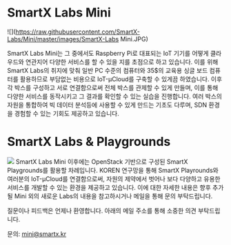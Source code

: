 # SmartX Labs Mini
![](https://raw.githubusercontent.com/SmartX-Labs/Mini/master/images/SmartX-Labs Mini.JPG)

SmartX Labs Mini는 그 중에서도 Raspberry Pi로 대표되는 IoT 기기를 어떻게 클라우드와 연관지어 다양한 서비스를 할 수 있을 지를 초점으로 하고 있습니다. 이를 위해 SmartX Labs의 취지에 맞춰 일반 PC 수준의 컴퓨터와 35$의 교육용 싱글 보드 컴퓨터를 활용하므로 부담없는 비용으로 IoT-μCloud를 구축할 수 있게끔 하였습니다. 이후 각 박스를 구성하고 서로 연결함으로써 전체 박스를 관제할 수 있게 만들며, 이를 통해 다양한 서비스를 동작시키고 그 결과를 확인할 수 있는 실습을 진행합니다. 여러 박스의 자원을 통합하여 빅 데이터 분석등에 사용할 수 있게 만드는 기초도 다루며, SDN 환경을 경험할 수 있는 기회도 제공하고 있습니다.


# SmartX Labs & Playgrounds
![](https://raw.githubusercontent.com/SmartX-Labs/Mini/master/images/Infra.JPG)
SmartX Labs Mini 이후에는 OpenStack 기반으로 구성된 SmartX Playgrounds를 활용할 차례입니다. KOREN 연구망을 통해 SmartX Playrounds와 여러분의 IoT-μCloud를 연결함으로써, 자원의 제약에서 벗어나 보다 다양하고 유용한 서비스를 개발할 수 있는 환경을 제공하고 있습니다. 이에 대한 자세한 내용은 향후 추가될 Mini 외의 새로운 Labs의 내용을 참고하시거나 메일을 통해 문의 부탁드립니다.


질문이나 피드백은 언제나 환영합니다. 아래의 메일 주소를 통해 소중한 의견 부탁드립니다.

문의: mini@smartx.kr
